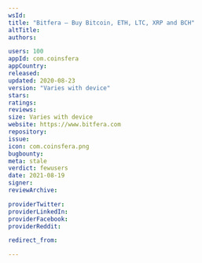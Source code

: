 ```yaml
---
wsId: 
title: "Bitfera – Buy Bitcoin, ETH, LTC, XRP and BCH"
altTitle: 
authors:

users: 100
appId: com.coinsfera
appCountry: 
released: 
updated: 2020-08-23
version: "Varies with device"
stars: 
ratings: 
reviews: 
size: Varies with device
website: https://www.bitfera.com
repository: 
issue: 
icon: com.coinsfera.png
bugbounty: 
meta: stale
verdict: fewusers
date: 2021-08-19
signer: 
reviewArchive:

providerTwitter: 
providerLinkedIn: 
providerFacebook: 
providerReddit: 

redirect_from:

---
```


